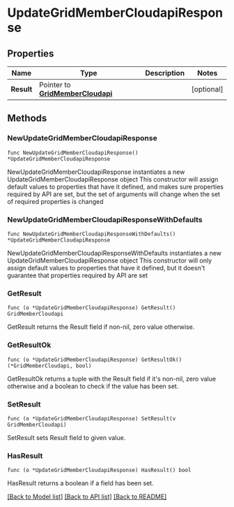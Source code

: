 # UpdateGridMemberCloudapiResponse

## Properties

Name | Type | Description | Notes
------------ | ------------- | ------------- | -------------
**Result** | Pointer to [**GridMemberCloudapi**](GridMemberCloudapi.md) |  | [optional] 

## Methods

### NewUpdateGridMemberCloudapiResponse

`func NewUpdateGridMemberCloudapiResponse() *UpdateGridMemberCloudapiResponse`

NewUpdateGridMemberCloudapiResponse instantiates a new UpdateGridMemberCloudapiResponse object
This constructor will assign default values to properties that have it defined,
and makes sure properties required by API are set, but the set of arguments
will change when the set of required properties is changed

### NewUpdateGridMemberCloudapiResponseWithDefaults

`func NewUpdateGridMemberCloudapiResponseWithDefaults() *UpdateGridMemberCloudapiResponse`

NewUpdateGridMemberCloudapiResponseWithDefaults instantiates a new UpdateGridMemberCloudapiResponse object
This constructor will only assign default values to properties that have it defined,
but it doesn't guarantee that properties required by API are set

### GetResult

`func (o *UpdateGridMemberCloudapiResponse) GetResult() GridMemberCloudapi`

GetResult returns the Result field if non-nil, zero value otherwise.

### GetResultOk

`func (o *UpdateGridMemberCloudapiResponse) GetResultOk() (*GridMemberCloudapi, bool)`

GetResultOk returns a tuple with the Result field if it's non-nil, zero value otherwise
and a boolean to check if the value has been set.

### SetResult

`func (o *UpdateGridMemberCloudapiResponse) SetResult(v GridMemberCloudapi)`

SetResult sets Result field to given value.

### HasResult

`func (o *UpdateGridMemberCloudapiResponse) HasResult() bool`

HasResult returns a boolean if a field has been set.


[[Back to Model list]](../README.md#documentation-for-models) [[Back to API list]](../README.md#documentation-for-api-endpoints) [[Back to README]](../README.md)


